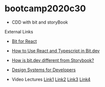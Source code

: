 # bootcamp2020c30
* CDD with bit and storyBook

External Links
* [Bit for React](https://docs.bit.dev/docs/tutorials/bit-react-tutorial)
* [How to Use React and Typescript in Bit.dev](https://medium.com/@vagacoder/how-to-use-react-and-typescript-in-bit-dev-89a1260d2d9f)
* [How is bit.dev different from Storybook?](https://blog.bitsrc.io/how-is-bit-dev-different-from-storybook-892b373733bd)
* [Design Systems for Developers](https://storybook.js.org/tutorials/design-systems-for-developers/)

* Video Lectures [Link1](https://www.youtube.com/watch?v=QcKLURv-npc&ab_channel=PanacloudServerlessSaaSTraining) [Link2](https://www.facebook.com/zeeshanhanif/videos/10224504982876957/) [Link3](https://www.youtube.com/watch?v=f6XpLs9hnK0&ab_channel=PanacloudServerlessSaaSTraininginUrdu) [Link4](https://www.facebook.com/zeeshanhanif/videos/10224514496194784/)
